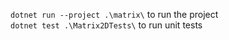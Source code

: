 `dotnet run --project .\matrix\` to run the project  
`dotnet test .\Matrix2DTests\` to run unit tests